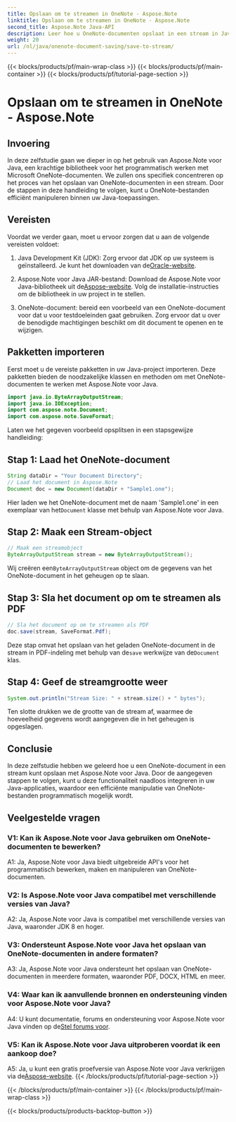 ```yaml
---
title: Opslaan om te streamen in OneNote - Aspose.Note
linktitle: Opslaan om te streamen in OneNote - Aspose.Note
second_title: Aspose.Note Java-API
description: Leer hoe u OneNote-documenten opslaat in een stream in Java met behulp van Aspose.Note. Integreer deze functionaliteit moeiteloos in uw applicaties.
weight: 20
url: /nl/java/onenote-document-saving/save-to-stream/
---
```


{{< blocks/products/pf/main-wrap-class >}}
{{< blocks/products/pf/main-container >}}
{{< blocks/products/pf/tutorial-page-section >}}

# Opslaan om te streamen in OneNote - Aspose.Note

## Invoering

In deze zelfstudie gaan we dieper in op het gebruik van Aspose.Note voor Java, een krachtige bibliotheek voor het programmatisch werken met Microsoft OneNote-documenten. We zullen ons specifiek concentreren op het proces van het opslaan van OneNote-documenten in een stream. Door de stappen in deze handleiding te volgen, kunt u OneNote-bestanden efficiënt manipuleren binnen uw Java-toepassingen.

## Vereisten

Voordat we verder gaan, moet u ervoor zorgen dat u aan de volgende vereisten voldoet:

1.  Java Development Kit (JDK): Zorg ervoor dat JDK op uw systeem is geïnstalleerd. Je kunt het downloaden van de[Oracle-website](https://www.oracle.com/java/technologies/javase-jdk11-downloads.html).
   
2.  Aspose.Note voor Java JAR-bestand: Download de Aspose.Note voor Java-bibliotheek uit de[Aspose-website](https://releases.aspose.com/note/java/). Volg de installatie-instructies om de bibliotheek in uw project in te stellen.

3. OneNote-document: bereid een voorbeeld van een OneNote-document voor dat u voor testdoeleinden gaat gebruiken. Zorg ervoor dat u over de benodigde machtigingen beschikt om dit document te openen en te wijzigen.

## Pakketten importeren

Eerst moet u de vereiste pakketten in uw Java-project importeren. Deze pakketten bieden de noodzakelijke klassen en methoden om met OneNote-documenten te werken met Aspose.Note voor Java.

```java
import java.io.ByteArrayOutputStream;
import java.io.IOException;
import com.aspose.note.Document;
import com.aspose.note.SaveFormat;
```

Laten we het gegeven voorbeeld opsplitsen in een stapsgewijze handleiding:

## Stap 1: Laad het OneNote-document

```java
String dataDir = "Your Document Directory";
// Laad het document in Aspose.Note
Document doc = new Document(dataDir + "Sample1.one");
```

 Hier laden we het OneNote-document met de naam 'Sample1.one' in een exemplaar van het`Document` klasse met behulp van Aspose.Note voor Java.

## Stap 2: Maak een Stream-object

```java
// Maak een streamobject
ByteArrayOutputStream stream = new ByteArrayOutputStream();
```

 Wij creëren een`ByteArrayOutputStream` object om de gegevens van het OneNote-document in het geheugen op te slaan.

## Stap 3: Sla het document op om te streamen als PDF

```java
// Sla het document op om te streamen als PDF
doc.save(stream, SaveFormat.Pdf);
```

 Deze stap omvat het opslaan van het geladen OneNote-document in de stream in PDF-indeling met behulp van de`save` werkwijze van de`Document` klas.

## Stap 4: Geef de streamgrootte weer

```java
System.out.println("Stream Size: " + stream.size() + " bytes");
```

Ten slotte drukken we de grootte van de stream af, waarmee de hoeveelheid gegevens wordt aangegeven die in het geheugen is opgeslagen.

## Conclusie

In deze zelfstudie hebben we geleerd hoe u een OneNote-document in een stream kunt opslaan met Aspose.Note voor Java. Door de aangegeven stappen te volgen, kunt u deze functionaliteit naadloos integreren in uw Java-applicaties, waardoor een efficiënte manipulatie van OneNote-bestanden programmatisch mogelijk wordt.

## Veelgestelde vragen

### V1: Kan ik Aspose.Note voor Java gebruiken om OneNote-documenten te bewerken?

A1: Ja, Aspose.Note voor Java biedt uitgebreide API's voor het programmatisch bewerken, maken en manipuleren van OneNote-documenten.

### V2: Is Aspose.Note voor Java compatibel met verschillende versies van Java?

A2: Ja, Aspose.Note voor Java is compatibel met verschillende versies van Java, waaronder JDK 8 en hoger.

### V3: Ondersteunt Aspose.Note voor Java het opslaan van OneNote-documenten in andere formaten?

A3: Ja, Aspose.Note voor Java ondersteunt het opslaan van OneNote-documenten in meerdere formaten, waaronder PDF, DOCX, HTML en meer.

### V4: Waar kan ik aanvullende bronnen en ondersteuning vinden voor Aspose.Note voor Java?

A4: U kunt documentatie, forums en ondersteuning voor Aspose.Note voor Java vinden op de[Stel forums voor](https://forum.aspose.com/c/note/28).

### V5: Kan ik Aspose.Note voor Java uitproberen voordat ik een aankoop doe?

 A5: Ja, u kunt een gratis proefversie van Aspose.Note voor Java verkrijgen via de[Aspose-website](https://releases.aspose.com/).
{{< /blocks/products/pf/tutorial-page-section >}}

{{< /blocks/products/pf/main-container >}}
{{< /blocks/products/pf/main-wrap-class >}}

{{< blocks/products/products-backtop-button >}}
